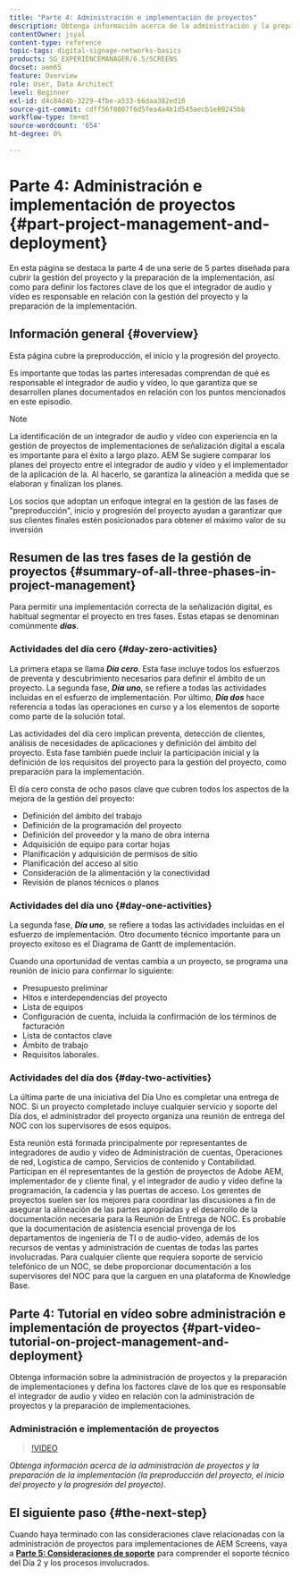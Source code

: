 ```yaml
---
title: "Parte 4: Administración e implementación de proyectos"
description: Obtenga información acerca de la administración y la preparación de la implementación de proyectos (preproducción, inicio y progresión de proyectos) para AEM Screens.
contentOwner: jsyal
content-type: reference
topic-tags: digital-signage-networks-basics
products: SG_EXPERIENCEMANAGER/6.5/SCREENS
docset: aem65
feature: Overview
role: User, Data Architect
level: Beginner
exl-id: d4c84d4b-3229-4fbe-a533-66daa382ed10
source-git-commit: cdff56f0807f6d5fea4a4b1d545aecb1e80245bb
workflow-type: tm+mt
source-wordcount: '654'
ht-degree: 0%

---
```


# Parte 4: Administración e implementación de proyectos {#part-project-management-and-deployment}

En esta página se destaca la parte 4 de una serie de 5 partes diseñada para cubrir la gestión del proyecto y la preparación de la implementación, así como para definir los factores clave de los que el integrador de audio y vídeo es responsable en relación con la gestión del proyecto y la preparación de la implementación.

## Información general {#overview}

Esta página cubre la preproducción, el inicio y la progresión del proyecto.

Es importante que todas las partes interesadas comprendan de qué es responsable el integrador de audio y vídeo, lo que garantiza que se desarrollen planes documentados en relación con los puntos mencionados en este episodio.

>[!NOTE]
>
>La identificación de un integrador de audio y vídeo con experiencia en la gestión de proyectos de implementaciones de señalización digital a escala es importante para el éxito a largo plazo. AEM Se sugiere comparar los planes del proyecto entre el integrador de audio y vídeo y el implementador de la aplicación de la. Al hacerlo, se garantiza la alineación a medida que se elaboran y finalizan los planes.
>
>Los socios que adoptan un enfoque integral en la gestión de las fases de &quot;preproducción&quot;, inicio y progresión del proyecto ayudan a garantizar que sus clientes finales estén posicionados para obtener el máximo valor de su inversión

## Resumen de las tres fases de la gestión de proyectos {#summary-of-all-three-phases-in-project-management}

Para permitir una implementación correcta de la señalización digital, es habitual segmentar el proyecto en tres fases. Estas etapas se denominan comúnmente ***días***.

### Actividades del día cero {#day-zero-activities}

La primera etapa se llama ***Día cero***. Esta fase incluye todos los esfuerzos de preventa y descubrimiento necesarios para definir el ámbito de un proyecto. La segunda fase, ***Día uno***, se refiere a todas las actividades incluidas en el esfuerzo de implementación. Por último, ***Día dos*** hace referencia a todas las operaciones en curso y a los elementos de soporte como parte de la solución total.

Las actividades del día cero implican preventa, detección de clientes, análisis de necesidades de aplicaciones y definición del ámbito del proyecto. Esta fase también puede incluir la participación inicial y la definición de los requisitos del proyecto para la gestión del proyecto, como preparación para la implementación.

El día cero consta de ocho pasos clave que cubren todos los aspectos de la mejora de la gestión del proyecto:

* Definición del ámbito del trabajo
* Definición de la programación del proyecto
* Definición del proveedor y la mano de obra interna
* Adquisición de equipo para cortar hojas
* Planificación y adquisición de permisos de sitio
* Planificación del acceso al sitio
* Consideración de la alimentación y la conectividad
* Revisión de planos técnicos o planos

### Actividades del día uno {#day-one-activities}

La segunda fase, ***Día uno***, se refiere a todas las actividades incluidas en el esfuerzo de implementación. Otro documento técnico importante para un proyecto exitoso es el Diagrama de Gantt de implementación.

Cuando una oportunidad de ventas cambia a un proyecto, se programa una reunión de inicio para confirmar lo siguiente:

* Presupuesto preliminar
* Hitos e interdependencias del proyecto
* Lista de equipos
* Configuración de cuenta, incluida la confirmación de los términos de facturación
* Lista de contactos clave
* Ámbito de trabajo
* Requisitos laborales.

### Actividades del día dos {#day-two-activities}

La última parte de una iniciativa del Día Uno es completar una entrega de NOC. Si un proyecto completado incluye cualquier servicio y soporte del Día dos, el administrador del proyecto organiza una reunión de entrega del NOC con los supervisores de esos equipos.

Esta reunión está formada principalmente por representantes de integradores de audio y vídeo de Administración de cuentas, Operaciones de red, Logística de campo, Servicios de contenido y Contabilidad. Participan en él representantes de la gestión de proyectos de Adobe AEM, implementador de y cliente final, y el integrador de audio y vídeo define la programación, la cadencia y las puertas de acceso. Los gerentes de proyectos suelen ser los mejores para coordinar las discusiones a fin de asegurar la alineación de las partes apropiadas y el desarrollo de la documentación necesaria para la Reunión de Entrega de NOC. Es probable que la documentación de asistencia esencial provenga de los departamentos de ingeniería de TI o de audio-vídeo, además de los recursos de ventas y administración de cuentas de todas las partes involucradas. Para cualquier cliente que requiera soporte de servicio telefónico de un NOC, se debe proporcionar documentación a los supervisores del NOC para que la carguen en una plataforma de Knowledge Base.

## Parte 4: Tutorial en vídeo sobre administración e implementación de proyectos {#part-video-tutorial-on-project-management-and-deployment}

Obtenga información sobre la administración de proyectos y la preparación de implementaciones y defina los factores clave de los que es responsable el integrador de audio y vídeo en relación con la administración de proyectos y la preparación de implementaciones.

### Administración e implementación de proyectos

>[!VIDEO](https://video.tv.adobe.com/v/28408)

*Obtenga información acerca de la administración de proyectos y la preparación de la implementación (la preproducción del proyecto, el inicio del proyecto y la progresión del proyecto).*

## El siguiente paso {#the-next-step}

Cuando haya terminado con las consideraciones clave relacionadas con la administración de proyectos para implementaciones de AEM Screens, vaya a **[Parte 5: Consideraciones de soporte](support-considerations.md)** para comprender el soporte técnico del Día 2 y los procesos involucrados.
